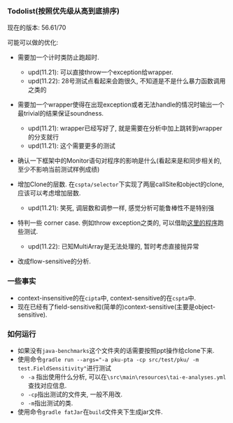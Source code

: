 ### Todolist(按照优先级从高到底排序)

现在的版本: 56.61/70

可能可以做的优化:
- 需要加一个计时类防止跑超时.
  - upd(11.21): 可以直接throw一个exception给wrapper.
  - upd(11.22): 28号测试点看起来会跑很久, 不知道是不是什么暴力函数调用之类的
- 需要加一个wrapper使得在出现exception或者无法handle的情况时输出一个最trivial的结果保证soundness.
  - upd(11.21): wrapper已经写好了, 就是需要在分析中加上跳转到wrapper的分支就行
  - upd(11.21): 这个需要更多的测试
- 确认一下框架中的Monitor语句对程序的影响是什么(看起来是和同步相关的, 至少不影响当前测试样例成绩)
- 增加Clone的层数. 在`cspta/selector`下实现了两层callSite和object的clone, 应该可以考虑增加层数.
  - upd(11.21): 笑死, 调层数和调参一样, 感觉分析可能鲁棒性不是特别强
- 特判一些 corner case. 例如throw exception之类的, 可以借助[这里的程序](https://github.com/secure-software-engineering/PointerBench/)跑些测试.
  - upd(11.22): 已知MultiArray是无法处理的, 暂时考虑直接抛异常

- 改成flow-sensitive的分析.


### 一些事实

- context-insensitive的在`cipta`中, context-sensitive的在`cspta`中.
- 现在已经有了field-sensitive和(简单的)context-sensitive(主要是object-sensitive).


### 如何运行

- 如果没有`java-benchmarks`这个文件夹的话需要按照ppt操作给clone下来.
- 使用命令`gradle run --args="-a pku-pta -cp src/test/pku/ -m test.FieldSensitivity"`进行测试
  - `-a` 指出使用什么分析, 可以在`\src\main\resources\tai-e-analyses.yml`查找对应信息.
  - `-cp`指出测试的文件夹, 一般不用改.
  - `-m`指出测试的类.
- 使用命令`gradle fatJar`在`build`文件夹下生成jar文件. 